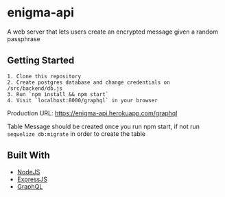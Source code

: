 # enigma-api
A web server that lets users create an encrypted message given a random passphrase

## Getting Started

```
1. Clone this repository
2. Create postgres database and change credentials on /src/backend/db.js
3. Run `npm install && npm start`
4. Visit `localhost:8000/graphql` in your browser

```
Production URL: https://enigma-api.herokuapp.com/graphql

Table Message should be created once you run npm start, if not run ```sequelize db:migrate``` in order to create the table

## Built With

* [NodeJS](https://nodejs.org)
* [ExpressJS](https://expressjs.com/)
* [GraphQL](http://graphql.org/)